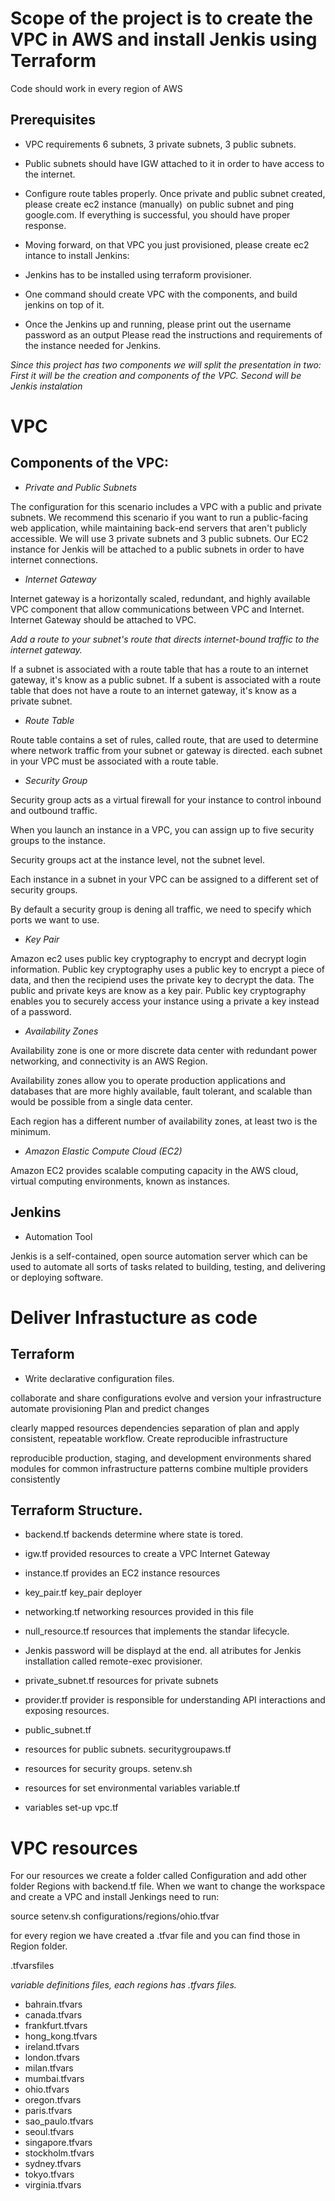 

# Scope of the project is to create the VPC in AWS and install Jenkis using Terraform 
Code should work in every region of AWS

## Prerequisites
-  VPC requirements 6 subnets, 3 private subnets, 3 public subnets.  

-  Public subnets should have IGW attached to it in order to have access to the internet.  

- Configure route tables properly.
Once private and public subnet created, please create ec2 instance (manually)  on public subnet and ping google.com. If everything is successful, you should have proper response.

-  Moving forward, on that VPC you just provisioned, please create ec2 intance to install Jenkins:

-  Jenkins has to be installed using terraform provisioner.
-  One command should create VPC with the components, and build jenkins on top of it.
-  Once the Jenkins up and running, please print out the username password as an output
Please read the instructions and requirements of the instance needed for Jenkins.

*Since this project has two components we will split the presentation in two: First it will be the creation and components of the VPC. Second will be Jenkis instalation*

# VPC


## Components of the VPC:

-  *Private and Public Subnets*

 The configuration for this scenario includes a VPC with a public and private subnets. We recommend this scenario if you want to run a public-facing web application, while maintaining back-end servers that aren't publicly accessible.
 We will use 3 private subnets and 3 public subnets. Our EC2 instance for Jenkis will be attached to a public subnets in order to have internet connections.

-  *Internet Gateway* 

 Internet gateway is a horizontally scaled, redundant, and highly available VPC component that allow communications between VPC and Internet.
 Internet Gateway should be attached to VPC.
 
 *Add a route to your subnet's route that directs internet-bound traffic to the internet gateway.*
 
 If a subnet is associated with a route table that has a route to an internet gateway, it's know as a public subnet.
 If a subent is associated with a route table that does not have a route to an internet gateway, it's know as a private subnet.

- *Route Table*

Route table contains a set of rules, called route, that are used to determine where network traffic from your subnet or gateway is directed.
each subnet in your VPC must be associated with a route table.

- *Security Group*

 Security group acts as a virtual firewall for your instance to control inbound and outbound traffic.
 
 When you launch an instance in a VPC, you can assign up to five security groups to the instance.

 Security groups act at the instance level, not the subnet level.

 Each instance in a subnet in your VPC can be assigned to a different set of security groups.

 By default a security group is dening all traffic, we need to specify which ports we want to use.

- *Key Pair* 

Amazon ec2 uses public key cryptography to encrypt and decrypt login information.
Public key cryptography uses a public key to encrypt a piece of data, and then the recipiend uses the private key to decrypt the data.
The public and private keys are know as a key pair.
Public key cryptography enables you to securely access your instance using a private a key instead of a password.

- *Availability Zones* 

Availability zone is one or more discrete data center with redundant power networking, and connectivity is an AWS Region.

Availability zones allow you to operate production applications and databases that are more highly available, fault tolerant, and scalable than would be possible from a single data center.

Each region has a different number of availability zones, at least two is the minimum.

- *Amazon Elastic Compute Cloud (EC2)*

Amazon EC2 provides scalable computing capacity in the AWS cloud, virtual computing environments, known as instances.

## Jenkins
- Automation Tool 

Jenkis is a self-contained, open source automation server which can be used to automate all sorts of tasks related to building, testing, and delivering or deploying software.

# Deliver Infrastucture as code
## Terraform

- Write declarative configuration files.

collaborate and share configurations
evolve and version your infrastructure
automate provisioning
Plan and predict changes

clearly mapped resources dependencies
separation of plan and apply
consistent, repeatable workflow.
Create reproducible infrastructure

reproducible production, staging, and development environments
shared modules for common infrastructure patterns
combine multiple providers consistently

## Terraform Structure.
- backend.tf
backends determine where state is tored.

- igw.tf
provided resources to create a VPC Internet Gateway

- instance.tf
provides an EC2 instance resources

- key_pair.tf
key_pair deployer

- networking.tf
networking resources provided in this file

- null_resource.tf
resources that implements the standar lifecycle.

- Jenkis password will be displayd at the end.
all atributes for Jenkis installation called remote-exec provisioner.

- private_subnet.tf
resources for private subnets

- provider.tf
provider is responsible for understanding API interactions and exposing resources.

- public_subnet.tf
 - resources for public subnets. 
securitygroupaws.tf
 - resources for security groups. 
setenv.sh
 - resources for set environmental variables
variable.tf
 - variables set-up
vpc.tf

# VPC resources
For our resources we create a folder called Configuration and add other folder Regions with backend.tf file.
When we want to change the workspace and create a VPC and install Jenkings need to run: 

source setenv.sh configurations/regions/ohio.tfvar

for every region we have created a .tfvar file and you can find those in Region folder.

.tfvarsfiles

*variable definitions files, each regions has .tfvars files.*
- bahrain.tfvars
- canada.tfvars
- frankfurt.tfvars
- hong_kong.tfvars
- ireland.tfvars
- london.tfvars
- milan.tfvars
- mumbai.tfvars
- ohio.tfvars
- oregon.tfvars
- paris.tfvars
- sao_paulo.tfvars
- seoul.tfvars
- singapore.tfvars
- stockholm.tfvars
- sydney.tfvars
- tokyo.tfvars
- virginia.tfvars
